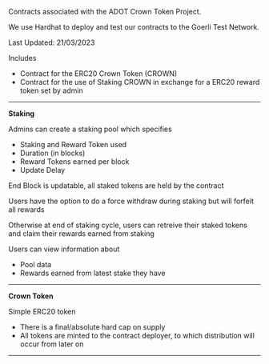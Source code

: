 Contracts associated with the ADOT Crown Token Project.

We use Hardhat to deploy and test our contracts to the Goerli Test Network.

Last Updated: 21/03/2023

Includes

- Contract for the ERC20 Crown Token (CROWN)
- Contract for the use of Staking CROWN in exchange for a ERC20 reward token set by admin

---

**Staking**

Admins can create a staking pool which specifies

- Staking and Reward Token used
- Duration (in blocks)
- Reward Tokens earned per block
- Update Delay

End Block is updatable, all staked tokens are held by the contract

Users have the option to do a force withdraw during staking but will forfeit all rewards

Otherwise at end of staking cycle, users can retreive their staked tokens and claim their rewards earned from staking

Users can view information about

- Pool data
- Rewards earned from latest stake they have

---

**Crown Token**

Simple ERC20 token

- There is a final/absolute hard cap on supply
- All tokens are minted to the contract deployer, to which distribution will occur from later on

---
